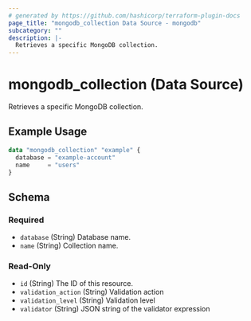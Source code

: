 ```yaml
---
# generated by https://github.com/hashicorp/terraform-plugin-docs
page_title: "mongodb_collection Data Source - mongodb"
subcategory: ""
description: |-
  Retrieves a specific MongoDB collection.
---
```


# mongodb_collection (Data Source)

Retrieves a specific MongoDB collection.

## Example Usage

```terraform
data "mongodb_collection" "example" {
  database = "example-account"
  name     = "users"
}
```

<!-- schema generated by tfplugindocs -->
## Schema

### Required

- `database` (String) Database name.
- `name` (String) Collection name.

### Read-Only

- `id` (String) The ID of this resource.
- `validation_action` (String) Validation action
- `validation_level` (String) Validation level
- `validator` (String) JSON string of the validator expression

